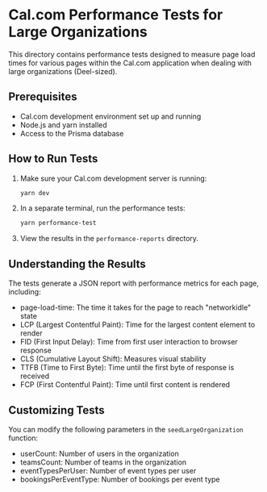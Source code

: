 # Cal.com Performance Tests for Large Organizations

This directory contains performance tests designed to measure page load times for various pages within the Cal.com application when dealing with large organizations (Deel-sized).

## Prerequisites

- Cal.com development environment set up and running
- Node.js and yarn installed
- Access to the Prisma database

## How to Run Tests

1. Make sure your Cal.com development server is running:
   ```bash
   yarn dev
   ```

2. In a separate terminal, run the performance tests:
   ```bash
   yarn performance-test
   ```

3. View the results in the `performance-reports` directory.

## Understanding the Results

The tests generate a JSON report with performance metrics for each page, including:

- page-load-time: The time it takes for the page to reach "networkidle" state
- LCP (Largest Contentful Paint): Time for the largest content element to render
- FID (First Input Delay): Time from first user interaction to browser response
- CLS (Cumulative Layout Shift): Measures visual stability
- TTFB (Time to First Byte): Time until the first byte of response is received
- FCP (First Contentful Paint): Time until first content is rendered

## Customizing Tests

You can modify the following parameters in the `seedLargeOrganization` function:

- userCount: Number of users in the organization
- teamsCount: Number of teams in the organization
- eventTypesPerUser: Number of event types per user
- bookingsPerEventType: Number of bookings per event type
